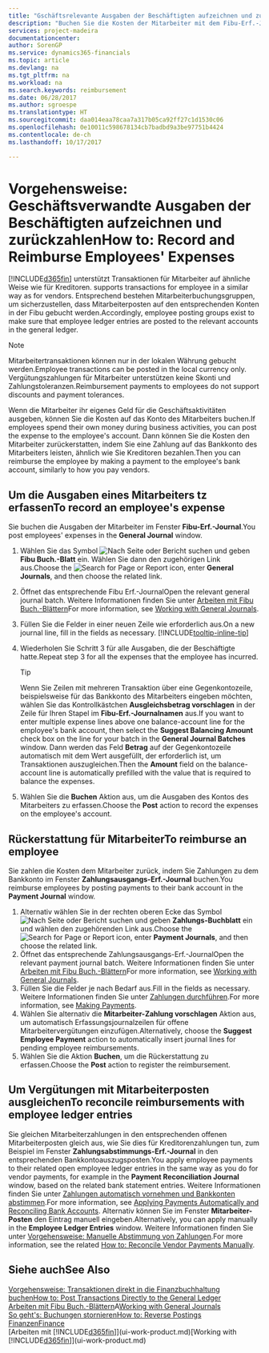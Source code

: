 ```yaml
---
title: "Gschäftsrelevante Ausgaben der Beschäftigten aufzeichnen und zurückzahlen | Microsoft Docs"
description: "Buchen Sie die Kosten der Mitarbeiter mit dem Fibu-Erf.-Journal zu dem Konto und buchen Sie später die Zahlung an das Bankkonto des Mitarbeiters, dem die geschäftsverwandten Ausgaben zurückzuerstatten sind."
services: project-madeira
documentationcenter: 
author: SorenGP
ms.service: dynamics365-financials
ms.topic: article
ms.devlang: na
ms.tgt_pltfrm: na
ms.workload: na
ms.search.keywords: reimbursement
ms.date: 06/28/2017
ms.author: sgroespe
ms.translationtype: HT
ms.sourcegitcommit: daa014eaa78caa7a317b05ca92ff27c1d1530c06
ms.openlocfilehash: 0e10011c598678134cb7badbd9a3be97751b4424
ms.contentlocale: de-ch
ms.lasthandoff: 10/17/2017

---
```

# <a name="how-to-record-and-reimburse-employees-expenses"></a><span data-ttu-id="76969-103">Vorgehensweise: Geschäftsverwandte Ausgaben der Beschäftigten aufzeichnen und zurückzahlen</span><span class="sxs-lookup"><span data-stu-id="76969-103">How to: Record and Reimburse Employees' Expenses</span></span>
[!INCLUDE[d365fin](includes/d365fin_md.md)]<span data-ttu-id="76969-104"> unterstützt Transaktionen für Mitarbeiter auf ähnliche Weise wie für Kreditoren.</span><span class="sxs-lookup"><span data-stu-id="76969-104"> supports transactions for employee in a similar way as for vendors.</span></span> <span data-ttu-id="76969-105">Entsprechend bestehen Mitarbeiterbuchungsgruppen, um sicherzustellen, dass Mitarbeiterposten auf den entsprechenden Konten in der Fibu gebucht werden.</span><span class="sxs-lookup"><span data-stu-id="76969-105">Accordingly, employee posting groups exist to make sure that employee ledger entries are posted to the relevant accounts in the general ledger.</span></span>

> [!NOTE]  
> <span data-ttu-id="76969-106">Mitarbeitertransaktionen können nur in der lokalen Währung gebucht werden.</span><span class="sxs-lookup"><span data-stu-id="76969-106">Employee transactions can be posted in the local currency only.</span></span> <span data-ttu-id="76969-107">Vergütungszahlungen für Mitarbeiter unterstützen keine Skonti und Zahlungstoleranzen.</span><span class="sxs-lookup"><span data-stu-id="76969-107">Reimbursement payments to employees do not support discounts and payment tolerances.</span></span>

<span data-ttu-id="76969-108">Wenn die Mitarbeiter ihr eigenes Geld für die Geschäftsaktivitäten ausgeben, können Sie die Kosten auf das Konto des Mitarbeiters buchen.</span><span class="sxs-lookup"><span data-stu-id="76969-108">If employees spend their own money during business activities, you can post the expense to the employee's account.</span></span> <span data-ttu-id="76969-109">Dann können Sie die Kosten den Mitarbeiter zurückerstatten, indem Sie eine Zahlung auf das  Bankkonto des Mitarbeiters leisten, ähnlich wie Sie Kreditoren bezahlen.</span><span class="sxs-lookup"><span data-stu-id="76969-109">Then you can reimburse the employee by making a payment to the employee's bank account, similarly to how you pay vendors.</span></span>

## <a name="to-record-an-employees-expense"></a><span data-ttu-id="76969-110">Um die Ausgaben eines Mitarbeiters tz erfassen</span><span class="sxs-lookup"><span data-stu-id="76969-110">To record an employee's expense</span></span>
<span data-ttu-id="76969-111">Sie buchen die Ausgaben der Mitarbeiter im Fenster **Fibu-Erf.-Journal**.</span><span class="sxs-lookup"><span data-stu-id="76969-111">You post employees' expenses in the **General Journal** window.</span></span>
1. <span data-ttu-id="76969-112">Wählen Sie das Symbol ![Nach Seite oder Bericht suchen](media/ui-search/search_small.png "Nach Seite oder Bericht suchen") und geben **Fibu Buch.-Blatt** ein. Wählen Sie dann den zugehörigen Link aus.</span><span class="sxs-lookup"><span data-stu-id="76969-112">Choose the ![Search for Page or Report](media/ui-search/search_small.png "Search for Page or Report icon") icon, enter **General Journals**, and then choose the related link.</span></span>
2. <span data-ttu-id="76969-113">Öffnet das entsprechende Fibu Erf.-Journal</span><span class="sxs-lookup"><span data-stu-id="76969-113">Open the relevant general journal batch.</span></span> <span data-ttu-id="76969-114">Weitere Informationen finden Sie unter [Arbeiten mit Fibu Buch.-Blättern](ui-work-general-journals.md)</span><span class="sxs-lookup"><span data-stu-id="76969-114">For more information, see [Working with General Journals](ui-work-general-journals.md).</span></span>
3. <span data-ttu-id="76969-115">Füllen Sie die Felder in einer neuen Zeile wie erforderlich aus.</span><span class="sxs-lookup"><span data-stu-id="76969-115">On a new journal line, fill in the fields as necessary.</span></span> [!INCLUDE[tooltip-inline-tip](includes/tooltip-inline-tip_md.md)]    
4. <span data-ttu-id="76969-116">Wiederholen Sie Schritt 3 für alle Ausgaben, die der Beschäftigte hatte.</span><span class="sxs-lookup"><span data-stu-id="76969-116">Repeat step 3 for all the expenses that the employee has incurred.</span></span>

    > [!TIP]  
    > <span data-ttu-id="76969-117">Wenn Sie Zeilen mit mehreren Transaktion über eine Gegenkontozeile, beispielsweise für das Bankkonto des Mitarbeiters eingeben möchten, wählen Sie das Kontrollkästchen **Ausgleichsbetrag vorschlagen** in der Zeile für Ihren Stapel im **Fibu-Erf.-Journalnamen** aus.</span><span class="sxs-lookup"><span data-stu-id="76969-117">If you want to enter multiple expense lines above one balance-account line for the employee's bank account, then select the **Suggest Balancing Amount** check box on the line for your batch in the **General Journal Batches** window.</span></span> <span data-ttu-id="76969-118">Dann werden das Feld **Betrag** auf der Gegenkontozeile automatisch mit dem Wert ausgefüllt, der erforderlich ist, um Transaktionen auszugleichen.</span><span class="sxs-lookup"><span data-stu-id="76969-118">Then the **Amount** field on the balance-account line is automatically prefilled with the value that is required to balance the expenses.</span></span>
5. <span data-ttu-id="76969-119">Wählen Sie die **Buchen** Aktion aus, um die Ausgaben des Kontos des Mitarbeiters zu erfassen.</span><span class="sxs-lookup"><span data-stu-id="76969-119">Choose the **Post** action to record the expenses on the employee's account.</span></span>

## <a name="to-reimburse-an-employee"></a><span data-ttu-id="76969-120">Rückerstattung für Mitarbeiter</span><span class="sxs-lookup"><span data-stu-id="76969-120">To reimburse an employee</span></span>
<span data-ttu-id="76969-121">Sie zahlen die Kosten dem Mitarbeiter zurück, indem Sie Zahlungen zu dem Bankkonto im Fenster **Zahlungsausgangs-Erf.-Journal** buchen.</span><span class="sxs-lookup"><span data-stu-id="76969-121">You reimburse employees by posting payments to their bank account in the **Payment Journal** window.</span></span>
1. <span data-ttu-id="76969-122">Alternativ wählen Sie in der rechten oberen Ecke das Symbol ![Nach Seite oder Bericht suchen](media/ui-search/search_small.png "Nach Seite oder Bericht suchen") und geben **Zahlungs-Buchblatt** ein und wählen den zugehörenden Link aus.</span><span class="sxs-lookup"><span data-stu-id="76969-122">Choose the ![Search for Page or Report](media/ui-search/search_small.png "Search for Page or Report icon") icon, enter **Payment Journals**, and then choose the related link.</span></span>
2. <span data-ttu-id="76969-123">Öffnet das entsprechende Zahlungsausgangs-Erf.-Journal</span><span class="sxs-lookup"><span data-stu-id="76969-123">Open the relevant payment journal batch.</span></span> <span data-ttu-id="76969-124">Weitere Informationen finden Sie unter [Arbeiten mit Fibu Buch.-Blättern](ui-work-general-journals.md)</span><span class="sxs-lookup"><span data-stu-id="76969-124">For more information, see [Working with General Journals](ui-work-general-journals.md).</span></span>
3. <span data-ttu-id="76969-125">Füllen Sie die Felder je nach Bedarf aus.</span><span class="sxs-lookup"><span data-stu-id="76969-125">Fill in the fields as necessary.</span></span> <span data-ttu-id="76969-126">Weitere Informationen finden Sie unter [Zahlungen durchführen](payables-make-payments.md).</span><span class="sxs-lookup"><span data-stu-id="76969-126">For more information, see [Making Payments](payables-make-payments.md).</span></span>
4. <span data-ttu-id="76969-127">Wählen Sie alternativ die **Mitarbeiter-Zahlung vorschlagen** Aktion aus, um automatisch Erfassungsjournalzeilen für offene Mitarbeitervergütungen einzufügen.</span><span class="sxs-lookup"><span data-stu-id="76969-127">Alternatively, choose the **Suggest Employee Payment** action to automatically insert journal lines for pending employee reimbursements.</span></span>
5. <span data-ttu-id="76969-128">Wählen Sie die Aktion **Buchen**, um die Rückerstattung zu erfassen.</span><span class="sxs-lookup"><span data-stu-id="76969-128">Choose the **Post** action to register the reimbursement.</span></span>  

## <a name="to-reconcile-reimbursements-with-employee-ledger-entries"></a><span data-ttu-id="76969-129">Um Vergütungen mit Mitarbeiterposten ausgleichen</span><span class="sxs-lookup"><span data-stu-id="76969-129">To reconcile reimbursements with employee ledger entries</span></span>
<span data-ttu-id="76969-130">Sie gleichen Mitarbeiterzahlungen in den entsprechenden offenen Mitarbeiterposten gleich aus, wie Sie dies für Kreditorenzahlungen tun, zum Beispiel im Fenster **Zahlungsabstimmungs-Erf.-Journal** in den entsprechenden Bankkontoauszugsposten.</span><span class="sxs-lookup"><span data-stu-id="76969-130">You apply employee payments to their related open employee ledger entries in the same way as you do for vendor payments, for example in the **Payment Reconciliation Journal** window, based on the related bank statement entries.</span></span> <span data-ttu-id="76969-131">Weitere Informationen finden Sie unter [Zahlungen automatisch vornehmen und Bankkonten abstimmen](receivables-apply-payments-auto-reconcile-bank-accounts.md).</span><span class="sxs-lookup"><span data-stu-id="76969-131">For more information, see [Applying Payments Automatically and Reconciling Bank Accounts](receivables-apply-payments-auto-reconcile-bank-accounts.md).</span></span> <span data-ttu-id="76969-132">Alternativ können Sie im Fenster **Mitarbeiter-Posten** den Eintrag manuell eingeben.</span><span class="sxs-lookup"><span data-stu-id="76969-132">Alternatively, you can apply manually in the **Employee Ledger Entries** window.</span></span> <span data-ttu-id="76969-133">Weitere Informationen finden Sie unter [Vorgehensweise: Manuelle Abstimmung von Zahlungen](payables-how-apply-purchase-transactions-manually.md).</span><span class="sxs-lookup"><span data-stu-id="76969-133">For more information, see the related [How to: Reconcile Vendor Payments Manually](payables-how-apply-purchase-transactions-manually.md).</span></span>  

## <a name="see-also"></a><span data-ttu-id="76969-134">Siehe auch</span><span class="sxs-lookup"><span data-stu-id="76969-134">See Also</span></span>
[<span data-ttu-id="76969-135">Vorgehensweise: Transaktionen direkt in die Finanzbuchhaltung buchen</span><span class="sxs-lookup"><span data-stu-id="76969-135">How to: Post Transactions Directly to the General Ledger</span></span>](finance-how-post-transactions-directly.md)  
<span data-ttu-id="76969-136">[Arbeiten mit Fibu Buch.-Blättern](ui-work-general-journals.md)A</span><span class="sxs-lookup"><span data-stu-id="76969-136">[Working with General Journals](ui-work-general-journals.md)</span></span>  
[<span data-ttu-id="76969-137">So geht's: Buchungen stornieren</span><span class="sxs-lookup"><span data-stu-id="76969-137">How to: Reverse Postings</span></span>](finance-how-reverse-journal-posting.md)  
[<span data-ttu-id="76969-138">Finanzen</span><span class="sxs-lookup"><span data-stu-id="76969-138">Finance</span></span>](finance.md)  
<span data-ttu-id="76969-139">[Arbeiten mit [!INCLUDE[d365fin](includes/d365fin_md.md)]](ui-work-product.md)</span><span class="sxs-lookup"><span data-stu-id="76969-139">[Working with [!INCLUDE[d365fin](includes/d365fin_md.md)]](ui-work-product.md)</span></span>  

